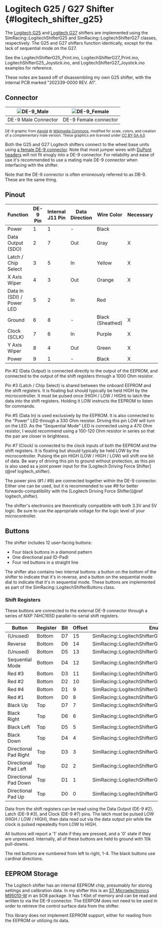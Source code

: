 # Logitech G25 / G27 Shifter {#logitech_shifter_g25}

The [Logitech G25](https://en.wikipedia.org/wiki/Logitech_G25) and [Logitech G27](https://en.wikipedia.org/wiki/Logitech_G27) shifters are implemented using the SimRacing::LogitechShifterG25 and SimRacing::LogitechShifterG27 classes, respectively. The G25 and G27 shifters function identically, except for the lack of sequential mode on the G27.

See the LogitechShifterG25_Print.ino, LogitechShifterG27_Print.ino, LogitechShifterG25_Joystick.ino, and LogitechShifterG27_Joystick.ino examples for reference.

These notes are based off of disassembling my own G25 shifter, with the internal PCB marked "202339-0000 REV. A1".

## Connector

| ![DE-9_Male](DE9_Male.svg) | ![DE-9_Female](DE9_Female.svg) |
| :-----------------------: | :---------------------------: |
| DE-9 Male Connector        | DE-9 Female connector          |

<sup>DE-9 graphic from [Aeroid](https://commons.wikimedia.org/wiki/User:Aeroid) @ [Wikimedia Commons](https://commons.wikimedia.org/wiki/File:DE9_Diagram.svg#/media/File:DE-9_Female.svg), modified for scale, colors, and creation of a complementary male version. These graphics are licensed under [CC BY-SA 4.0](https://creativecommons.org/licenses/by-sa/4.0/).</sup>

Both the G25 and G27 Logitech shifters connect to the wheel base units using [a female DE-9 connector](https://en.wikipedia.org/wiki/D-subminiature). Note that most jumper wires with [DuPont headers](https://en.wikipedia.org/wiki/Jump_wire) will not fit snugly into a DE-9 connector. For reliability and ease of use it's recommended to use a mating male DE-9 connector when interfacing with the shifter.

Note that the DE-9 connector is often erroneously referred to as DB-9. These are the same thing.

## Pinout

| Function                  | DE-9 Pin | Internal J11 Pin | Data Direction | Wire Color       | Necessary | Recommended Pin |
|---------------------------|----------|------------------|----------------|------------------|-----------|-----------------|
| Power                     | 1        | 1                | -              | Black            |           |                 |
| Data Output (SDO)         | 2        | 7                | Out            | Gray             | X         | 7               |
| Latch / Chip Select       | 3        | 5                | In             | Yellow           | X         | 5               |
| X Axis Wiper              | 4        | 3                | Out            | Orange           | X         | A0              |
| Data In (SDI) / Power LED | 5        | 2                | In             | Red              |           |                 |
| Ground                    | 6        | 8                | -              | Black (Sheathed) | X         | GND             |
| Clock (SCLK)              | 7        | 6                | In             | Purple           | X         | 6               |
| Y Axis Wiper              | 8        | 4                | Out            | Green            | X         | A2              |
| Power                     | 9        | 1                | -              | Black            | X         | VCC             |

Pin #2 (Data Output) is connected directly to the output of the EEPROM, and connected to the output of the shift registers through a 1000 Ohm resistor.

Pin #3 (Latch / Chip Select) is shared between the onboard EEPROM and the shift registers. It is floating but should typically be held HIGH by the microcontroller. It must be pulsed once (HIGH / LOW / HIGH) to latch the data into the shift registers. Holding it LOW instructs the EEPROM to listen for commands.

Pin #5 (Data In) is used exclusively by the EEPROM. It is also connected to the "Power" LED through a 330 Ohm resistor. Driving this pin LOW will turn on the LED. As the "Sequential Mode" LED is connected using a 470 Ohm resistor, I would recommend using a 100-120 Ohm resistor in series so that the pair are closer in brightness.

Pin #7 (Clock) is connected to the clock inputs of both the EEPROM and the shift registers. It is floating but should typically be held LOW by the microcontroller. Pulsing the pin HIGH (LOW / HIGH / LOW) will shift one bit of data. Be wary of driving this pin to ground without protection, as this pin is also used as a joint power input for the [Logitech Driving Force Shifter](@ref logitech_shifter).

The power pins (#1 / #9) are connected together within the DE-9 connector. Either one can be used, but it is recommended to use #9 for better forwards-compatibility with the [Logitech Driving Force Shifter](@ref logitech_shifter).

The shifter's electronics are theoretically compatibile with both 3.3V and 5V logic. Be sure to use the appropriate voltage for the logic level of your microcontroller.

## Buttons

The shifter includes 12 user-facing buttons:

* Four black buttons in a diamond pattern
* One directional pad (D-Pad)
* Four red buttons in a straight line

The shifter also contains two internal buttons: a button on the bottom of the shifter to indicate that it's in reverse, and a button on the sequential mode dial to indicate that it's in sequential mode. These buttons are implemented as part of the SimRacing::LogitechShifterButtons class.

### Shift Registers

These buttons are connected to the external DE-9 connector through a series of NXP 74HC165D parallel-to-serial shift registers.

| Button                | Register | Bit | Offset | Enum                                             |
|-----------------------|----------|-----|--------|--------------------------------------------------|
| (Unused)              | Bottom   | D7  | 15     | SimRacing::LogitechShifterG27::BUTTON_UNUSED1    |
| Reverse               | Bottom   | D6  | 14     | SimRacing::LogitechShifterG27::BUTTON_REVERSE    |
| (Unused)              | Bottom   | D5  | 13     | SimRacing::LogitechShifterG27::BUTTON_UNUSED2    |
| Sequential Mode       | Bottom   | D4  | 12     | SimRacing::LogitechShifterG27::BUTTON_SEQUENTIAL |
| Red #3                | Bottom   | D3  | 11     | SimRacing::LogitechShifterG27::BUTTON_3          |
| Red #2                | Bottom   | D2  | 10     | SimRacing::LogitechShifterG27::BUTTON_2          |
| Red #4                | Bottom   | D1  | 9      | SimRacing::LogitechShifterG27::BUTTON_4          |
| Red #1                | Bottom   | D0  | 8      | SimRacing::LogitechShifterG27::BUTTON_1          |
| Black Up              | Top      | D7  | 7      | SimRacing::LogitechShifterG27::BUTTON_NORTH      |
| Black Right           | Top      | D6  | 6      | SimRacing::LogitechShifterG27::BUTTON_EAST       |
| Black Left            | Top      | D5  | 5      | SimRacing::LogitechShifterG27::BUTTON_WEST       |
| Black Down            | Top      | D4  | 4      | SimRacing::LogitechShifterG27::BUTTON_SOUTH      |
| Directional Pad Right | Top      | D3  | 3      | SimRacing::LogitechShifterG27::DPAD_RIGHT        |
| Directional Pad Left  | Top      | D2  | 2      | SimRacing::LogitechShifterG27::DPAD_LEFT         |
| Directional Pad Down  | Top      | D1  | 1      | SimRacing::LogitechShifterG27::DPAD_DOWN         |
| Directional Pad Up    | Top      | D0  | 0      | SimRacing::LogitechShifterG27::DPAD_UP           |

Data from the shift registers can be read using the Data Output (DE-9 #2), Latch (DE-9 #3), and Clock (DE-9 #7) pins. The latch must be pulsed LOW (HIGH / LOW / HIGH), then data read out via the data output pin while the clock is pulsed repeatedly from LOW to HIGH.

All buttons will report a '1' state if they are pressed, and a '0' state if they are unpressed. Internally, all of these buttons are held to ground with 10k pull-downs.

The red buttons are numbered from left to right, 1-4. The black buttons use cardinal directions.

## EEPROM Storage

The Logitech shifter has an internal EEPROM chip, presumably for storing settings and calibration data. In my shifter this is an [ST Microelectronics M95010-W](https://www.st.com/resource/en/datasheet/m95010-w.pdf) in an SO8 package. It has 1 Kbit of memory and can be read and written to via the DE-9 connector. The EERPOM does not need to be used in order to retrieve the control surface data from the shifter.

This library does not implement EEPROM support, either for reading from the EEPROM or utilizing its data.
